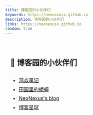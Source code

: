 ```yaml
---
title: 博客园的小伙伴们
keywords: https://neonexusx.github.io
description: 博客园的小伙伴们
links: https://neonexusx.github.io
random: true
---
```


<div style="max-width: 720px; margin: 0 auto; padding: 1rem; line-height: 1.8; font-size: 16px;">

## 🔗 博客园的小伙伴们

- [鸿焱笔记](https://blog.mnorg.cn/)
- [田园里的蟋蟀](https://www.cnblogs.com/xishuai/p/18433187)
- [NeoNexus's blog](https://neonexusx.github.io)
- [博客星球](https://www.blogplanet.cn/)
</div>

<YunLinks :links="frontmatter.links" :random="frontmatter.random" />
